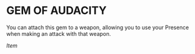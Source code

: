 ﻿# GEM OF AUDACITY

You can attach this gem to a weapon, allowing you to use your Presence when making an attack with that weapon.

*Item*
